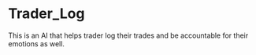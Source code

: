 # Trader_Log
This is an AI that helps trader log their trades and be accountable for their emotions as well. 
